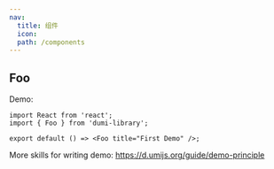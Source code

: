 ```yaml
---
nav:
  title: 组件
  icon: 
  path: /components
---
```


## Foo

Demo:

```tsx
import React from 'react';
import { Foo } from 'dumi-library';

export default () => <Foo title="First Demo" />;
```

More skills for writing demo: https://d.umijs.org/guide/demo-principle
